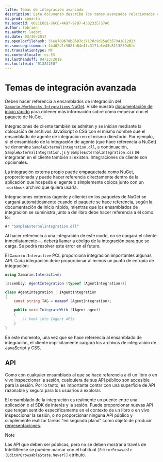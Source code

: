 ```yaml
---
title: Temas de integración avanzada
description: Este documento describe los temas avanzados relacionados con las integraciones de Xamarin Workbooks. Describe el paquete Xamarin.Workbook.Integrations NuGet y la exposición de API dentro de un libro de Xamarin.
ms.prod: xamarin
ms.assetid: 002CE0B1-96CC-4AD7-97B7-43B233EF57A6
author: lobrien
ms.author: laobri
ms.date: 03/30/2017
ms.openlocfilehash: 56ee709b78b8587c2717dc9d25a6357041812d23
ms.sourcegitcommit: 4b402d1c508fa84e4fc3171a6e43b811323948fc
ms.translationtype: MT
ms.contentlocale: es-ES
ms.lasthandoff: 04/23/2019
ms.locfileid: "61382250"
---
```

# <a name="advanced-integration-topics"></a>Temas de integración avanzada

Deben hacer referencia a ensamblados de integración del [ `Xamarin.Workbooks.Integrations` NuGet][nuget]. Visite nuestro [documentación de inicio rápido](~/tools/workbooks/sdk/index.md) para obtener más información sobre cómo empezar con el paquete de NuGet.

Integraciones de cliente también se admiten y se inician mediante la colocación de archivos JavaScript o CSS con el mismo nombre que el ensamblado de agente de integración en el mismo directorio. Por ejemplo, si el ensamblado de la integración de agente (que hace referencia a NuGet) se denomina `SampleExternalIntegration.dll`, a continuación, `SampleExternalIntegration.js` y `SampleExternalIntegration.css` se integrarán en el cliente también si existen. Integraciones de cliente son opcionales.

La integración externa propio puede empaquetada como NuGet, proporcionada y puede hacer referencia directamente dentro de la aplicación que hospeda el agente o simplemente coloca junto con un `.workbook` archivo que quiera usarla.

Integraciones externas (agente y cliente) en los paquetes de NuGet se cargará automáticamente cuando el paquete se hace referencia, según la documentación de inicio rápido, mientras que los ensamblados de integración se suministra junto a del libro debe hacer referencia a él como lo:

```csharp
#r "SampleExternalIntegration.dll"
```

Al hacer referencia a una integración de este modo, no se cargará el cliente inmediatamente&mdash;, deberá llamar a código de la integración para que se carga. Se podrá resolver este error en el futuro.

El `Xamarin.Interactive` PCL proporciona integración importantes algunas API. Cada integración debe proporcionar al menos un punto de entrada de integración:

```csharp
using Xamarin.Interactive;

[assembly: AgentIntegration (typeof (AgentIntegration))]

class AgentIntegration : IAgentIntegration
{
    const string TAG = nameof (AgentIntegration);

    public void IntegrateWith (IAgent agent)
    {
        // hook into IAgent APIs
    }
}
```

En este momento, una vez que se hace referencia al ensamblado de integración, el cliente implícitamente cargará los archivos de integración de JavaScript y CSS.

## <a name="apis"></a>API

Como con cualquier ensamblado al que se hace referencia a él un libro o en vivo inspeccionar la sesión, cualquiera de sus API público son accesible para la sesión. Por lo tanto, es importante contar con una superficie de API razonable y segura para los usuarios a explorar.

El ensamblado de la integración es realmente un puente entre una aplicación o el SDK de interés y la sesión. Puede proporcionar nuevas API que tengan sentido específicamente en el contexto de un libro o en vivo inspeccionar la sesión, o no proporcionar ninguna API público y simplemente realizar tareas "en segundo plano" como objeto de producir [representaciones](~/tools/workbooks/sdk/representations.md).

> [!NOTE]
> Las API que deben ser públicos, pero no se deben mostrar a través de IntelliSense se pueden marcar con el habitual `[EditorBrowsable (EditorBrowsableState.Never)]` atributo.

[nuget]: https://nuget.org/packages/Xamarin.Workbooks.Integration
